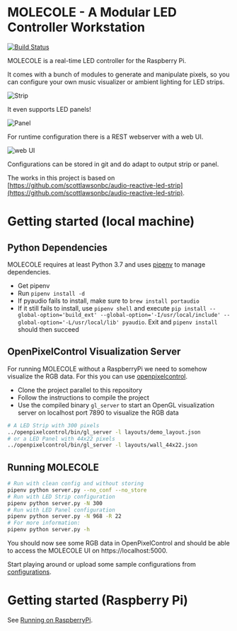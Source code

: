 # MOLECOLE - A Modular LED Controller Workstation

[![Build Status](https://travis-ci.org/segfault16/audio-reactive-led-strip.svg?branch=develop)](https://travis-ci.org/segfault16/audio-reactive-led-strip)

MOLECOLE is a real-time LED controller for the Raspberry Pi. 

It comes with a bunch of modules to generate and manipulate pixels, so you can configure your own music visualizer or ambient lighting for LED strips.

![Strip](./images/strip.gif)

It even supports LED panels!

![Panel](./images/panel.gif)

For runtime configuration there is a REST webserver with a web UI.

![web UI](images/server-ui.png)

Configurations can be stored in git and do adapt to output strip or panel.


The works in this project is based on [https://github.com/scottlawsonbc/audio-reactive-led-strip](https://github.com/scottlawsonbc/audio-reactive-led-strip).


# Getting started (local machine)

## Python Dependencies
MOLECOLE requires at least Python 3.7 and uses [pipenv](https://github.com/pypa/pipenv) to manage dependencies.

- Get pipenv
- Run `pipenv install -d`
- If pyaudio fails to install, make sure to `brew install portaudio`
- If it still fails to install, use `pipenv shell` and execute `pip install --global-option='build_ext' --global-option='-I/usr/local/include' --global-option='-L/usr/local/lib' pyaudio`. Exit and `pipenv install` should then succeed

## OpenPixelControl Visualization Server

For running MOLECOLE without a RaspberryPi we need to somehow visualize the RGB data.
For this you can use [openpixelcontrol](https://github.com/zestyping/openpixelcontrol).

- Clone the project parallel to this repository
- Follow the instructions to compile the project
- Use the compiled binary `gl_server` to start an OpenGL visualization server on localhost port 7890 to visualize the RGB data

```bash
# A LED Strip with 300 pixels
../openpixelcontrol/bin/gl_server -l layouts/demo_layout.json
# or a LED Panel with 44x22 pixels
../openpixelcontrol/bin/gl_server -l layouts/wall_44x22.json
```

## Running MOLECOLE

```bash
# Run with clean config and without storing
pipenv python server.py --no_conf --no_store
# Run with LED Strip configuration
pipenv python server.py -N 300
# Run with LED Panel configuration
pipenv python server.py -N 968 -R 22
# For more information:
pipenv python server.py -h
```

You should now see some RGB data in OpenPixelControl and should be able to access the MOLECOLE UI on https://localhost:5000.

Start playing around or upload some sample configurations from [configurations](./configurations).



# Getting started (Raspberry Pi)

See [Running on RaspberryPi](./docs/pi_setup.md).


